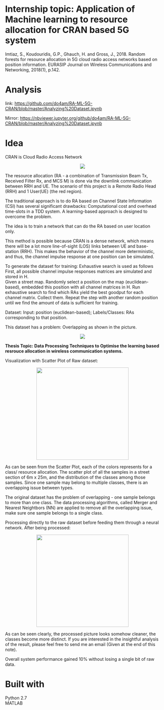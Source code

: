 # Internship topic: Application of Machine learning to resource allocation for CRAN based 5G system
Imtiaz, S., Koudouridis, G.P., Ghauch, H. and Gross, J., 2018. Random forests for resource allocation in 5G cloud radio access networks based on position information. EURASIP Journal on Wireless Communications and Networking, 2018(1), p.142.

# Analysis
link: 
https://github.com/do4am/RA-ML-5G-CRAN/blob/master/Analyzing%20Dataset.ipynb

Mirror:
https://nbviewer.jupyter.org/github/do4am/RA-ML-5G-CRAN/blob/master/Analyzing%20Dataset.ipynb

# Idea
CRAN is Cloud Radio Access Network
<p align="center">
  <img src="https://user-images.githubusercontent.com/15823161/52285347-73571280-2966-11e9-94d8-fec46d2230a7.png">
</p>
The resource allocation (RA - a combination of Transmission Beam Tx, Received Filter Rx, and MCS M) is done via the downlink communication between RRH and UE. The scenario of this project is a Remote Radio Head (RRH) and 1 User(UE) (the red region). <br />

The traditional approach is to do RA based on Channel State Information (CSI) has several significant drawbacks: Computational cost and overhead time-slots in a TDD system. A learning-based approach is designed to overcome the problem. <br />

The idea is to train a network that can do the RA based on user location only. <br />

This method is possible because CRAN is a dense network, which means there will be a lot more line-of-sight (LOS) links between UE and base-station (RRH). This makes the behavior of the channel more deterministic, and thus, the channel impulse response at one position can be simulated. <br />

To generate the dataset for training: Exhaustive search is used as follows <br />
First, all possible channel impulse responses matrices are simulated and stored in H. <br />
Given a street map. Randomly select a position on the map (euclidean-based), embedded this position with all channel matrices in H. Run exhaustive search to find which RAs yield the best goodput for each channel matrix. Collect them. Repeat the step with another random position until we find the amount of data is sufficient for training. <br />

Dataset: Input: position (euclidean-based); Labels/Classes: RAs corresponding to that position. <br />

This dataset has a problem: Overlapping as shown in the picture.
<p align="center">
  <img src="https://user-images.githubusercontent.com/15823161/52287627-d21e8b00-296a-11e9-9e8b-52aa4f4cb889.png">
</p>

__Thesis Topic: Data Processing Techniques to Optimise the learning based resrouce allocation in wireless communication systems.__

Visualization with Scatter Plot of Raw dataset:
<p align="center">
  <img src="https://user-images.githubusercontent.com/15823161/59569712-b43a0300-908d-11e9-83ae-09a3b7f6267d.jpg" width="300" > 
</p>
As can be seen from the Scatter Plot, each of the colors represents for a class/ resource allocation. The scatter plot of all the samples in a street section of 6m x 25m, and the distribution of the classes among those samples. Since one sample may belong to multiple classes, there is an overlapping issue between types. <br />

The original dataset has the problem of overlapping - one sample belongs to more than one class. The data processing algorithms, called Merger and Nearest Neightbors (NN) are applied to remove all the overlapping issue, make sure one sample belongs to a single class.

Processing directly to the raw dataset before feeding them through a neural network.
After being processed:
<p align="center">
  <img src="https://user-images.githubusercontent.com/15823161/59569723-d6cc1c00-908d-11e9-9e8a-7a9478101cb6.jpg" width="300"> 
</p>

As can be seen clearly, the processed picture looks somehow cleaner, the classes become more distinct. If you are interested in the insightful analysis of the result, please feel free to send me an email (Given at the end of this note).

Overall system performance gained 10% without losing a single bit of raw data. 

# Built with 
Python 2.7 <br />
MATLAB

